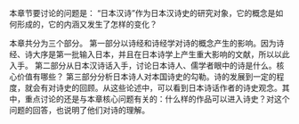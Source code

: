 本章节要讨论的问题是：
“日本汉诗”作为日本汉诗史的研究对象，它的概念是如何形成的，它的内涵又发生了怎样的变化？

本章共分为三个部分。
第一部分以诗经和诗经学对诗的概念产生的影响。因为诗经、诗大序是第一批输入日本，并且在日本诗学上产生重大影响的文献，所以以此入手。
第二部分从日本汉诗话入手，讨论日本诗人、儒学者眼中的诗是什么。核心价值有哪些？
第三部分分析日本诗人对本国诗史的勾勒。诗的发展到一定的程度，就会有对诗史的回顾。从这些论述中，可以看到日本诗话作者的诗史观念。其中，重点讨论的还是与本章核心问题有关的：什么样的作品可以进入诗史？对这个问题的回答，也说明了他们对诗的理解。